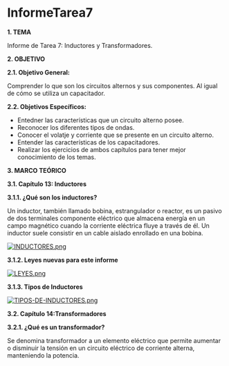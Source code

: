 # InformeTarea7
**1. TEMA**

Informe de Tarea 7: Inductores y Transformadores.

**2. OBJETIVO**

**2.1. Objetivo General:**

Comprender lo que son los circuitos alternos y sus componentes. Al igual de cómo se utiliza un capacitador.

**2.2. Objetivos Específicos:**

- Entedner las características que un circuito alterno posee.
- Reconocer los diferentes tipos de ondas.
- Conocer el volatje y corriente que se presente en un circuito alterno.
- Entender las características de los capacitadores.
- Realizar los ejercicios de ambos capítulos para tener mejor conocimiento de los temas. 

**3. MARCO TEÓRICO**

**3.1. Capítulo 13: Inductores**

**3.1.1. ¿Qué son los inductores?**

Un inductor, también llamado bobina, estrangulador o reactor, es un pasivo de dos terminales componente eléctrico que almacena energía en un campo magnético cuando la corriente eléctrica fluye a través de él. Un inductor suele consistir en un cable aislado enrollado en una bobina.

[![INDUCTORES.png](https://i.postimg.cc/52D8yGyh/INDUCTORES.png)](https://postimg.cc/hXbX329s)

**3.1.2. Leyes nuevas para este informe**

[![LEYES.png](https://i.postimg.cc/TPRCq1nV/LEYES.png)](https://postimg.cc/bZBxqzCr)

**3.1.3. Tipos de Inductores**

[![TIPOS-DE-INDUCTORES.png](https://i.postimg.cc/MG7XxZLF/TIPOS-DE-INDUCTORES.png)](https://postimg.cc/QBMjJDhQ)

**3.2. Capítulo 14:Transformadores**

**3.2.1. ¿Qué es un transformador?**

Se denomina transformador a un elemento eléctrico que permite aumentar o disminuir la tensión en un circuito eléctrico de corriente alterna, manteniendo la potencia.

